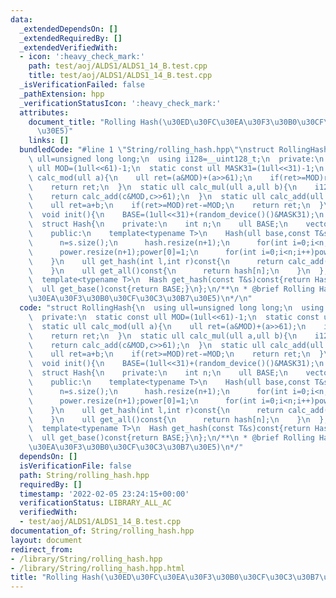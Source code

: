 ```yaml
---
data:
  _extendedDependsOn: []
  _extendedRequiredBy: []
  _extendedVerifiedWith:
  - icon: ':heavy_check_mark:'
    path: test/aoj/ALDS1/ALDS1_14_B.test.cpp
    title: test/aoj/ALDS1/ALDS1_14_B.test.cpp
  _isVerificationFailed: false
  _pathExtension: hpp
  _verificationStatusIcon: ':heavy_check_mark:'
  attributes:
    document_title: "Rolling Hash(\u30ED\u30FC\u30EA\u30F3\u30B0\u30CF\u30C3\u30B7\
      \u30E5)"
    links: []
  bundledCode: "#line 1 \"String/rolling_hash.hpp\"\nstruct RollingHash{\n  using\
    \ ull=unsigned long long;\n  using i128=__uint128_t;\n  private:\n  static const\
    \ ull MOD=(1ull<<61)-1;\n  static const ull MASK31=(1ull<<31)-1;\n  static ull\
    \ calc_mod(ull a){\n    ull ret=(a&MOD)+(a>>61);\n    if(ret>=MOD)ret-=MOD;\n\
    \    return ret;\n  }\n  static ull calc_mul(ull a,ull b){\n    i128 c=(i128)a*b;\n\
    \    return calc_add(c&MOD,c>>61);\n  }\n  static ull calc_add(ull a,ull b){\n\
    \    ull ret=a+b;\n    if(ret>=MOD)ret-=MOD;\n    return ret;\n  }\n  ull BASE;\n\
    \  void init(){\n    BASE=(1ull<<31)+(random_device()()&MASK31);\n  }\n  public:\n\
    \  struct Hash{\n    private:\n    int n;\n    ull BASE;\n    vector<ull>hash,power;\n\
    \    public:\n    template<typename T>\n    Hash(ull base,const T&s):BASE(base){\n\
    \      n=s.size();\n      hash.resize(n+1);\n      for(int i=0;i<n;i++)hash[i+1]=calc_add(s[i],calc_mul(BASE,hash[i]));\n\
    \      power.resize(n+1);power[0]=1;\n      for(int i=0;i<n;i++)power[i+1]=calc_mul(power[i],BASE);\n\
    \    }\n    ull get_hash(int l,int r)const{\n      return calc_add(hash[r],MOD-calc_mul(hash[l],power[r-l]));\n\
    \    }\n    ull get_all()const{\n      return hash[n];\n    }\n  };\n  RollingHash(){init();}\n\
    \  template<typename T>\n  Hash get_hash(const T&s)const{return Hash(BASE,s);}\n\
    \  ull get_base()const{return BASE;}\n};\n/**\n * @brief Rolling Hash(\u30ED\u30FC\
    \u30EA\u30F3\u30B0\u30CF\u30C3\u30B7\u30E5)\n*/\n"
  code: "struct RollingHash{\n  using ull=unsigned long long;\n  using i128=__uint128_t;\n\
    \  private:\n  static const ull MOD=(1ull<<61)-1;\n  static const ull MASK31=(1ull<<31)-1;\n\
    \  static ull calc_mod(ull a){\n    ull ret=(a&MOD)+(a>>61);\n    if(ret>=MOD)ret-=MOD;\n\
    \    return ret;\n  }\n  static ull calc_mul(ull a,ull b){\n    i128 c=(i128)a*b;\n\
    \    return calc_add(c&MOD,c>>61);\n  }\n  static ull calc_add(ull a,ull b){\n\
    \    ull ret=a+b;\n    if(ret>=MOD)ret-=MOD;\n    return ret;\n  }\n  ull BASE;\n\
    \  void init(){\n    BASE=(1ull<<31)+(random_device()()&MASK31);\n  }\n  public:\n\
    \  struct Hash{\n    private:\n    int n;\n    ull BASE;\n    vector<ull>hash,power;\n\
    \    public:\n    template<typename T>\n    Hash(ull base,const T&s):BASE(base){\n\
    \      n=s.size();\n      hash.resize(n+1);\n      for(int i=0;i<n;i++)hash[i+1]=calc_add(s[i],calc_mul(BASE,hash[i]));\n\
    \      power.resize(n+1);power[0]=1;\n      for(int i=0;i<n;i++)power[i+1]=calc_mul(power[i],BASE);\n\
    \    }\n    ull get_hash(int l,int r)const{\n      return calc_add(hash[r],MOD-calc_mul(hash[l],power[r-l]));\n\
    \    }\n    ull get_all()const{\n      return hash[n];\n    }\n  };\n  RollingHash(){init();}\n\
    \  template<typename T>\n  Hash get_hash(const T&s)const{return Hash(BASE,s);}\n\
    \  ull get_base()const{return BASE;}\n};\n/**\n * @brief Rolling Hash(\u30ED\u30FC\
    \u30EA\u30F3\u30B0\u30CF\u30C3\u30B7\u30E5)\n*/"
  dependsOn: []
  isVerificationFile: false
  path: String/rolling_hash.hpp
  requiredBy: []
  timestamp: '2022-02-05 23:24:15+00:00'
  verificationStatus: LIBRARY_ALL_AC
  verifiedWith:
  - test/aoj/ALDS1/ALDS1_14_B.test.cpp
documentation_of: String/rolling_hash.hpp
layout: document
redirect_from:
- /library/String/rolling_hash.hpp
- /library/String/rolling_hash.hpp.html
title: "Rolling Hash(\u30ED\u30FC\u30EA\u30F3\u30B0\u30CF\u30C3\u30B7\u30E5)"
---
```

